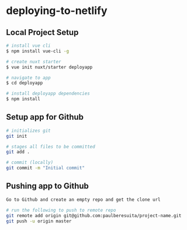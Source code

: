 # deploying-to-netlify



## Local Project Setup

``` bash
# install vue cli
$ npm install vue-cli -g

# create nuxt starter
$ vue init nuxt/starter deployapp

# navigate to app
$ cd deployapp

# install deployapp dependencies
$ npm install

```

## Setup app for Github

``` bash
# initializes git
git init

# stages all files to be committed 
git add .

# commit (locally)
git commit -m "Initial commit"

```

## Pushing app to Github
``` bash
Go to Github and create an empty repo and get the clone url

# run the following to push to remote repo
git remote add origin git@github.com:paulberesuita/project-name.git
git push -u origin master

```
